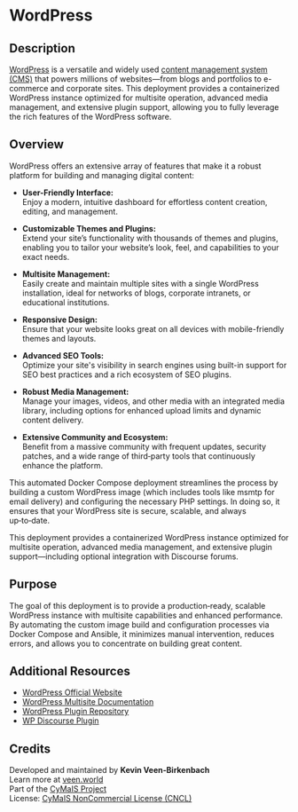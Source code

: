 # WordPress

## Description

[WordPress](https://en.wordpress.org/) is a versatile and widely used [content management system (CMS)](https://en.wikipedia.org/wiki/Content_management_system) that powers millions of websites—from blogs and portfolios to e-commerce and corporate sites. This deployment provides a containerized WordPress instance optimized for multisite operation, advanced media management, and extensive plugin support, allowing you to fully leverage the rich features of the WordPress software.

## Overview

WordPress offers an extensive array of features that make it a robust platform for building and managing digital content:

- **User-Friendly Interface:**  
  Enjoy a modern, intuitive dashboard for effortless content creation, editing, and management.

- **Customizable Themes and Plugins:**  
  Extend your site’s functionality with thousands of themes and plugins, enabling you to tailor your website’s look, feel, and capabilities to your exact needs.

- **Multisite Management:**  
  Easily create and maintain multiple sites with a single WordPress installation, ideal for networks of blogs, corporate intranets, or educational institutions.

- **Responsive Design:**  
  Ensure that your website looks great on all devices with mobile-friendly themes and layouts.

- **Advanced SEO Tools:**  
  Optimize your site's visibility in search engines using built-in support for SEO best practices and a rich ecosystem of SEO plugins.

- **Robust Media Management:**  
  Manage your images, videos, and other media with an integrated media library, including options for enhanced upload limits and dynamic content delivery.

- **Extensive Community and Ecosystem:**  
  Benefit from a massive community with frequent updates, security patches, and a wide range of third‑party tools that continuously enhance the platform.

This automated Docker Compose deployment streamlines the process by building a custom WordPress image (which includes tools like msmtp for email delivery) and configuring the necessary PHP settings. In doing so, it ensures that your WordPress site is secure, scalable, and always up‑to‑date.

This deployment provides a containerized WordPress instance optimized for multisite operation, advanced media management, and extensive plugin support—including optional integration with Discourse forums.

## Purpose

The goal of this deployment is to provide a production‑ready, scalable WordPress instance with multisite capabilities and enhanced performance. By automating the custom image build and configuration processes via Docker Compose and Ansible, it minimizes manual intervention, reduces errors, and allows you to concentrate on building great content.

## Additional Resources

- [WordPress Official Website](https://wordpress.org/)
- [WordPress Multisite Documentation](https://wordpress.org/support/article/create-a-network/)
- [WordPress Plugin Repository](https://wordpress.org/plugins/)
- [WP Discourse Plugin](https://wordpress.org/plugins/wp-discourse/)  

## Credits

Developed and maintained by **Kevin Veen‑Birkenbach**  
Learn more at [veen.world](https://veen.world)  
Part of the [CyMaIS Project](https://github.com/kevinveenbirkenbach/cymais)  
License: [CyMaIS NonCommercial License (CNCL)](https://s.veen.world/cncl)